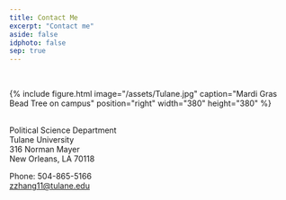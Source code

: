 ```yaml
---
title: Contact Me
excerpt: "Contact me"
aside: false
idphoto: false
sep: true
---
```



<br/>

{% include figure.html image="/assets/Tulane.jpg" caption="Mardi Gras Bead Tree on campus" position="right" width="380" height="380" %}

<br/>
Political Science Department<br/>
Tulane University<br/>
316 Norman Mayer<br/>
New Orleans, LA 70118<br/>


Phone: 504-865-5166<br/>
zzhang11@tulane.edu
